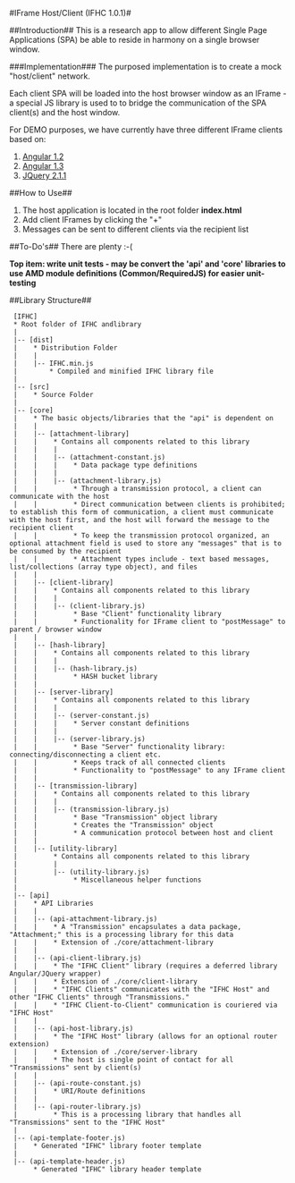 #IFrame Host/Client (IFHC 1.0.1)#

##Introduction##
This is a research app to allow different Single Page Applications (SPA) be able to reside in harmony on a single browser window.

###Implementation###
The purposed implementation is to create a mock "host/client" network.  

Each client SPA will be loaded into the host browser window as an IFrame - a special JS library is used to to bridge the communication of the SPA client(s) and the host window.

For DEMO purposes, we have currently have three different IFrame clients based on:
    
1. [Angular 1.2](https://www.angularjs.org/)
2. [Angular 1.3](https://www.angularjs.org/)
3. [JQuery 2.1.1](http://www.jquery.com/)

##How to Use##
1. The host application is located in the root folder **index.html**
2. Add client IFrames by clicking the "+"
3. Messages can be sent to different clients via the recipient list

##To-Do's##
There are plenty :-(

**Top item: write unit tests - may be convert the 'api' and 'core' libraries to use AMD module definitions (Common/RequiredJS) for easier unit-testing**

##Library Structure##
    
	 [IFHC]
	 * Root folder of IFHC andlibrary
	 |    
	 |-- [dist]
	 |    * Distribution Folder
	 |    |
	 |    |-- IFHC.min.js
	 |        * Compiled and minified IFHC library file
	 |    
	 |-- [src]
	 |    * Source Folder
	 |
	 |-- [core]
	 |    * The basic objects/libraries that the "api" is dependent on
	 |    |
	 |    |-- [attachment-library]
	 |    |    * Contains all components related to this library
	 |    |    |    
	 |    |    |-- (attachment-constant.js)
	 |    |    |    * Data package type definitions
	 |    |    |    
	 |    |    |-- (attachment-library.js)
	 |    |         * Through a transmission protocol, a client can communicate with the host
	 |    |         * Direct communication between clients is prohibited; to establish this form of communication, a client must communicate with the host first, and the host will forward the message to the recipient client
	 |    |         * To keep the transmission protocol organized, an optional attachment field is used to store any "messages" that is to be consumed by the recipient
	 |    |         * Attachment types include - text based messages, list/collections (array type object), and files
	 |    |
	 |    |-- [client-library]
	 |    |    * Contains all components related to this library
	 |    |    |
	 |    |    |-- (client-library.js)
	 |    |         * Base "Client" functionality library
	 |    |         * Functionality for IFrame client to "postMessage" to parent / browser window
	 |    |
	 |    |-- [hash-library]
	 |    |    * Contains all components related to this library
	 |    |    |
	 |    |    |-- (hash-library.js)
	 |    |         * HASH bucket library
	 |    |
	 |    |-- [server-library]
	 |    |    * Contains all components related to this library
	 |    |    |
	 |    |    |-- (server-constant.js)
	 |    |    |    * Server constant definitions
	 |    |    |
	 |    |    |-- (server-library.js)
	 |    |         * Base "Server" functionality library: connecting/disconnecting a client etc.
	 |    |         * Keeps track of all connected clients
	 |    |         * Functionality to "postMessage" to any IFrame client
	 |    |
	 |    |-- [transmission-library]
	 |    |    * Contains all components related to this library
	 |    |    |
	 |    |    |-- (transmission-library.js)
	 |    |         * Base "Transmission" object library
	 |    |         * Creates the "Transmission" object
	 |    |         * A communication protocol between host and client
	 |    |
	 |    |-- [utility-library]
	 |         * Contains all components related to this library
	 |         |
	 |         |-- (utility-library.js)
	 |              * Miscellaneous helper functions
	 |
	 |-- [api]
	 |    * API Libraries
	 |    |
	 |    |-- (api-attachment-library.js)
	 |    |    * A "Transmission" encapsulates a data package, "Attachment;" this is a processing library for this data
	 |    |    * Extension of ./core/attachment-library
	 |    |
	 |    |-- (api-client-library.js)
	 |    |    * The "IFHC Client" library (requires a deferred library Angular/JQuery wrapper)
	 |    |    * Extension of ./core/client-library
	 |    |    * "IFHC Clients" communicates with the "IFHC Host" and other "IFHC Clients" through "Transmissions."
	 |    |    * "IFHC Client-to-Client" communication is couriered via "IFHC Host"
	 |    |
	 |    |-- (api-host-library.js)
	 |    |    * The "IFHC Host" library (allows for an optional router extension)
	 |    |    * Extension of ./core/server-library
	 |    |    * The host is single point of contact for all "Transmissions" sent by client(s)
	 |    |    
	 |    |-- (api-route-constant.js)
	 |    |    * URI/Route definitions
	 |    |
	 |    |-- (api-router-library.js)
	 |         * This is a processing library that handles all "Transmissions" sent to the "IFHC Host"
	 |         
	 |-- (api-template-footer.js)
	 |    * Generated "IFHC" library footer template
	 |
	 |-- (api-template-header.js)
	      * Generated "IFHC" library header template